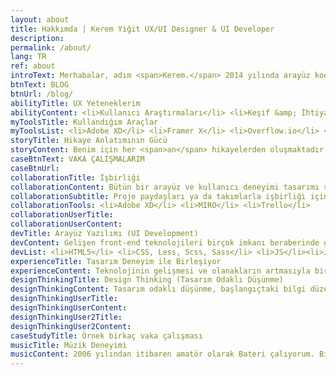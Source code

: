 ```yaml
---
layout: about
title: Hakkımda | Kerem Yiğit UX/UI Designer & UI Developer
description:
permalink: /about/
lang: TR
ref: about
introText: Merhabalar, adım <span>Kerem.</span> 2014 yılında arayüz kodlama, SEO ve arayüz tasarımı yaparak çalışmaya başladım. <h1>Kullanıcı deneyimi</h1> ve <h3>Tasarım Odaklı Düşünme</h3> metodolojisi kavramlarıyla tanışmam ile tüm ilgimi kullanıcıları anlamaya, kullanıcıların problemlerini analiz edip davranışlarını ölçümleyerek tasarım yapmaya, kendimi bu yönde ilerlemeye ve geliştirmeye odakladım. Bu süreçte birçok projede kullanıcı araştırmaları, fikir üretme çalışmaları, akış diyagramları, wireframe, etkileşim tasarımları ve arayüz tasarımları yaptım.
btnText: BLOG
btnUrl: /blog/
abilityTitle: UX Yeteneklerim
abilityContent: <li>Kullanıcı Araştırmaları</li> <li>Keşif &amp; İhtiyaç Analizi</li> <li>Dönüşüm Optimizasyonu</li> <li>Kullanıcı Deneyimi Stratejisi &amp; Tasarımı</li> <li>Kullanıcı Arayüz Tasarımı</li> <li>Etkileşim ve Animasyon Tasarımı</li> <li>Tek Kafesleme ve Prototip</li> <li>Bilgi Mimarisi</li> <li>Kullanılabilirlik Testleri</li> <li>Persona & Kullanıcı Hikayeleri</li><li>Stil Şablonu & Tasarım Sistemi</li><li>Kurumsal Kimlik Oluşturma</li>
myToolsTitle: Kullandığım Araçlar
myToolsList: <li>Adobe XD</li> <li>Framer X</li> <li>Overflow.io</li> <li>Protopie.io</li> <li>Photoshop</li> <li>Illustrator</li> <li>Hotjar</li> <li>Google Anlytics & Google Tag manager</li> <li>Google Optimizely</li> <li>SEO Optimazly</li><li>Useberry</li>
storyTitle: Hikaye Anlatımının Gücü
storyContent: Benim için her <span>an</span> hikayelerden oluşmaktadır. Yaşadığımız anların hepsini iyi hikayeler oluşturacak şekilde yaşamaya özen gösteririz ya da ileride yaşamak istediğimiz hayallere aracı olması için uğraşırız. Yaptığım her işin benim ve müşterilerim için güçlü ve iyi bir hikaye olmasına özen gösteririm.
caseBtnText: VAKA ÇALIŞMALARIM
caseBtnUrl:
collaborationTitle: İşbirliği
collaborationContent: Bütün bir arayüz ve kullanıcı deneyimi tasarımı süreci multidisipliner yetenekler gerektirir. Bunların hepsine tek bir kişinin hakim olması mümkün değildir. O yüzden proje boyunca paydaşlar ile birlikte süreci yönetmek onların bilgi ve deneyimlerinden faydalanmak önemlidir. Proje yöneticisi, developer ekibi, satış ve pazarlama ekibi gibi bir çok birimin, ihtiyaca göre sürece dahil olmaları ve kararların ortak ve hedef kitleyi düşünerek alınması projenin başarı şansını arttırır.
collaborationSubtitle: Proje paydaşları ya da takımlarla işbirliği için kullandığım araçlar
collaborationTools: <li>Adobe XD</li> <li>MIRO</li> <li>Trello</li>
collaborationUserTitle:
collaborationUserContent:
devTitle: Arayüz Yazılımı (UI Development)
devContent: Gelişen front-end teknolojileri birçok imkanı beraberinde getiriyor. Bunların hepsine tamamen hakim olmak çok mümkün değil ama temel prensiplerde nelerin yapılabilir olabileceğini ve nasıl yapılabileceği hakkında bilgili olmak, tasarım ve kullanıcı deneyimi süreçlerinde her zaman bir avantaj olarak ortaya çıkar. Aşağıda bilgi sahibi olduğum arayüz yazılımı sürecinde kullanılan script dilleri ve kütüphaneler mevcuttur;
devList: <li>HTML5</li> <li>CSS, Less, Scss, Sass</li> <li>JS</li><li>Jquery</li><li>Angular, React</li><li>Lottie</li><li>Tweenmax</li>
experienceTitle: Tasarım Deneyim ile Birleşiyor
experienceContent: Teknolojinin gelişmesi ve olanakların artmasıyla birlikte tasarım artık kullanıcılar için tek başına pek bir şey ifade etmiyor. Sizin onları anlamanızı ve deneyimledikleri ürün, hizmet ya da serviste sıkıntı yaşamamak istiyorlar. Şunu unutmamak gerekiyor ki insanların söyledikleri ile ihtiyaçları olan şeyler çoğu zaman farklılık göstermektedir. Tam bu noktada kullanıcı deneyimi devreye girer ve kullanıcılarınızı anlamak, tasarımı tasarım için değil, kullanıcılarınızın yaşadığı problemlere ilgili çözümler üretir.
designThinkingTitle: Design Thinking (Tasarım Odaklı Düşünme)
designThinkingContent: Tasarım odaklı düşünme, başlangıçtaki bilgi düzeyimiz ve anlayışımız ile göremediğimiz yaklaşımları, stratejileri, problemleri ve/veya çözümleri belirlediğimiz ya da yeniden tanımladığımız iteratif bir süreçtir. Tasarım odaklı düşüncenin tüm çeşitlerinde, nobel ödüllü <span>Herbert Simon</span> tarafından 1969 yılında tarif edilen prensipler geçerlidir. Her projede bu prensipleri göz önünde bulundurarak paydaşlarla birlikte imkanlar ve kısıtlar doğrultusunda projeye uygun bir metodoloji ve özgün yol haritası oluşturarak her projeye ait özel bir hikaye ortaya çıkartırız.
designThinkingUserTitle:
designThinkingUserContent:
designThinkingUser2Title:
designThinkingUser2Content:
caseStudyTitle: Örnek birkaç vaka çalışması
musicTitle: Müzik Deneyimi
musicContent: 2006 yılından itibaren amatör olarak Bateri çalıyorum. Birçok farklı tarzda birçok farklı grupla sahne aldım. 8 sene önce <span>The Band</span> isimli Blues/Classic Rock grubu kurduk ve hala aktif olarak sahne alıyoruz. Son bir senedir ise <span>FunkOut</span> isimli bir funk grubu ile çalışmalar yapıyoruz.
---
```

